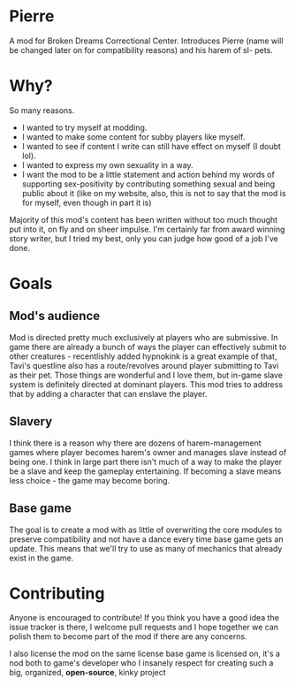 # Pierre
A mod for Broken Dreams Correctional Center. Introduces Pierre (name will be changed later on for compatibility reasons) and his harem of sl- pets.

# Why?
So many reasons. 
- I wanted to try myself at modding. 
- I wanted to make some content for subby players like myself. 
- I wanted to see if content I write can still have effect on myself (I doubt lol).
- I wanted to express my own sexuality in a way.
- I want the mod to be a little statement and action behind my words of supporting sex-positivity by contributing something sexual and being public about it (like on my website, also, this is not to say that the mod is for myself, even though in part it is)

Majority of this mod's content has been written without too much thought put into it, on fly and on sheer impulse. I'm certainly far from award winning story writer, but I tried my best, only you can judge how good of a job I've done.

# Goals
## Mod's audience
Mod is directed pretty much exclusively at players who are submissive. In game there are already a bunch of ways the player can effectively submit to other creatures - recentlishly added hypnokink is a great example of that, Tavi's questline also has a route/revolves around player submitting to Tavi as their pet. Those things are wonderful and I love them, but in-game slave system is definitely directed at dominant players. This mod tries to address that by adding a character that can enslave the player.

## Slavery
I think there is a reason why there are dozens of harem-management games where player becomes harem's owner and manages slave instead of being one. I think in large part there isn't much of a way to make the player be a slave and keep the gameplay entertaining. If becoming a slave means less choice - the game may become boring. 

## Base game
The goal is to create a mod with as little of overwriting the core modules to preserve compatibility and not have a dance every time base game gets an update. This means that we'll try to use as many of mechanics that already exist in the game.

# Contributing
Anyone is encouraged to contribute! If you think you have a good idea the issue tracker is there, I welcome pull requests and I hope together we can polish them to become part of the mod if there are any concerns.

I also license the mod on the same license base game is licensed on, it's a nod both to game's developer who I insanely respect for creating such a big, organized, **open-source**, kinky project 
